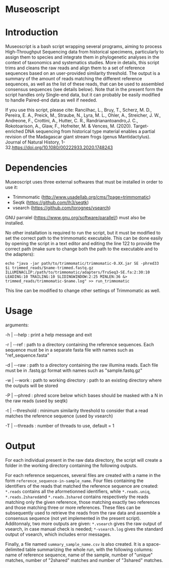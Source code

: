 # Museoscript
# Introduction

Museoscript is a bash script wrapping several programs, aiming to process High-Throughput Sequencing data from historical specimens, particularly to assign them to species and integrate them in phylogenetic analyses in the context of taxonomics and systematics studies. More in details, this script trims and cleans the raw reads and align them to a set of reference sequences based on an user-provided similarity threshold. The output is a summary of the amount of reads matching the different reference sequences, as well as the list of these reads, that can be used to assembled consensus sequences (see details below). Note that in the present form the script handles only Single-end data, but it can probably be easily modified to handle Paired-end data as well if needed.

If you use this script, please cite: Rancilhac, L., Bruy, T., Scherz, M. D., Pereira, E. A., Preick, M., Straube, N., Lyra, M. L., Ohler, A., Streicher, J. W., Andreone, F., Crottini, A., Hutter, C. R., Randrianantoandro,J. C., Rokotoarison, A., Glaw, F., Hofreiter, M. & Vences, M. (2020). Target-enriched DNA sequencing from historical type material enables a partial revision of the Madagascar giant stream frogs (genus Mantidactylus). Journal of Natural History, 1-32.https://doi.org/10.1080/00222933.2020.1748243

# Dependencies

Museoscript uses three external softwares that must be installed in order to use it:
  - Trimmomatic (http://www.usadellab.org/cms/?page=trimmomatic)
  - Seqtk (https://github.com/lh3/seqtk)
  - vsearch (https://github.com/torognes/vsearch)
  
GNU parralel (https://www.gnu.org/software/parallel/) must also be installed.
  
No other installation is required to run the script, but it must be modified to set the correct path to the trimmomatic executable. This can be done easily by opening the script in a text editor and editing the line 122 to provide the correct path (make sure to change both the path to the executable and to the adapters):
  
 `` echo "java -jar path/to/trimmomatic/trimmomatic-0.XX.jar SE -phred33 $i trimmed_reads/$name-trimmed.fastq.gz ILLUMINACLIP:/path/to/trimmomatic/adapters/TruSeq3-SE.fa:2:30:10 LEADING:10 TRAILING:10 SLIDINGWINDOW:2:25 MINLEN:36 &> trimmed_reads/trimmomatic-$name.log" >> run_trimmomatic ``
  
  This line can be modified to change other settings of Trimmomatic as well.
  
  # Usage
  
arguments: 

-h | --help : print a help message and exit

-r | --ref : path to a directory containing the reference sequences. Each sequence must be in a separate fasta file with names such as "ref_sequence.fasta"

-d | --raw : path to a directory containing the raw illumina reads. Each file must be in .fastq.gz format with names such as "sample.fastq.gz"

-w | --work : path to working directory : path to an existing directory where the outputs will be stored 

-P | --phred : phred score below which bases should be masked with a N in the raw reads (used by seqtk)

-t | --threshold : minimum similarity threshold to consider that a read matches the reference sequence (used by vsearch)

-T | --threads : number of threads to use, default = 1

  # Output
  
For each individual present in the raw data directory, the script will create a folder in the working directory containing the following outputs.

For each reference sequences, several files are created with a name in the form ``reference_sequence-in-sample_name``. Four files containing the identifiers of the reads that matched the reference sequence are created: ``*.reads`` contains all the aformetionned identifiers, while ``*.reads.uniq``, ``*.reads.2shared``and ``*.reads.3shared`` contains respectively the reads matching only the given reference, those matching exactly two references and those matching three or more references. These files can be subsequently used to retrieve the reads from the raw data and assemble a consensus sequence (not yet implemented in the present script). Additonnaly, two more outputs are given: ``*.vsearch`` gives the raw output of vsearch, in case manual check is needed; ``*-vsearch.log`` gives the standard output of vsearch, which includes error messages.

Finally, a file named ``summary_sample_name.csv`` is also created. It is a space-delimited table summarizing the whole run, with the following columns: name of reference sequence, name of the sample, number of "unique" matches, number of "2shared" matches and number of "3shared" matches.
  
